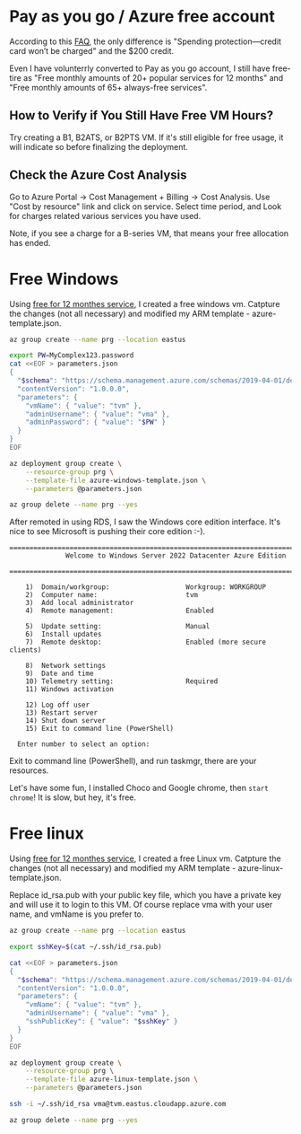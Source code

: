 
# Pay as you go / Azure free account

According to this [FAQ](https://azure.microsoft.com/en-us/pricing/purchase-options/azure-account?icid=azurefaq), the only difference is "Spending protection—credit card won’t be charged" and the $200 credit. 

Even I have volunterrly converted to Pay as you go account, I still have free-tire as "Free monthly amounts of 20+ popular services for 12 months" and "Free monthly amounts of 65+ always-free services".

## How to Verify if You Still Have Free VM Hours?
Try creating a B1, B2ATS, or B2PTS VM.
If it's still eligible for free usage, it will indicate so before finalizing the deployment.

##  Check the Azure Cost Analysis 

Go to Azure Portal → Cost Management + Billing → Cost Analysis.
Use "Cost by resource" link and click on service. Select time period, and Look for charges related various services you have used.

Note, if you see a charge for a B-series VM, that means your free allocation has ended.

# Free Windows 
Using [free for 12 monthes service](https://portal.azure.com/#view/Microsoft_Azure_Billing/FreeServicesBlade), I created a free windows vm. 
Catpture the changes (not all necessary) and modified my ARM template - azure-template.json. 
```bash
az group create --name prg --location eastus

export PW=MyComplex123.password
cat <<EOF > parameters.json
{
  "$schema": "https://schema.management.azure.com/schemas/2019-04-01/deploymentParameters.json#",
  "contentVersion": "1.0.0.0",
  "parameters": {
    "vmName": { "value": "tvm" },
    "adminUsername": { "value": "vma" },
    "adminPassword": { "value": "$PW" }
  }
}
EOF

az deployment group create \
    --resource-group prg \
    --template-file azure-windows-template.json \
    --parameters @parameters.json

az group delete --name prg --yes
```
After remoted in using RDS, I saw the Windows core edition interface. It's nice to see Microsoft is pushing their core edition :-). 
```
================================================================================
              Welcome to Windows Server 2022 Datacenter Azure Edition
  ================================================================================

    1)  Domain/workgroup:                   Workgroup: WORKGROUP
    2)  Computer name:                      tvm
    3)  Add local administrator
    4)  Remote management:                  Enabled

    5)  Update setting:                     Manual
    6)  Install updates
    7)  Remote desktop:                     Enabled (more secure clients)

    8)  Network settings
    9)  Date and time
    10) Telemetry setting:                  Required
    11) Windows activation

    12) Log off user
    13) Restart server
    14) Shut down server
    15) Exit to command line (PowerShell)

  Enter number to select an option:
```
Exit to command line (PowerShell), and run taskmgr, there are your resources. 

Let's have some fun, I installed Choco and Google chrome, then ```start chrome```! It is slow, but hey, it's free. 

# Free linux
 Using [free for 12 monthes service](https://portal.azure.com/#view/Microsoft_Azure_Billing/FreeServicesBlade), I created a free Linux vm. 
Catpture the changes (not all necessary) and modified my ARM template - azure-linux-template.json. 

Replace id_rsa.pub with your public key file, which you have a private key and will use it to login to this VM. Of course replace vma with your user name, and vmName is you prefer to.

```bash
az group create --name prg --location eastus

export sshKey=$(cat ~/.ssh/id_rsa.pub)

cat <<EOF > parameters.json
{
  "$schema": "https://schema.management.azure.com/schemas/2019-04-01/deploymentParameters.json#",
  "contentVersion": "1.0.0.0",
  "parameters": {
    "vmName": { "value": "tvm" },
    "adminUsername": { "value": "vma" },
    "sshPublicKey": { "value": "$sshKey" }
  }
}
EOF

az deployment group create \
    --resource-group prg \
    --template-file azure-linux-template.json \
    --parameters @parameters.json

ssh -i ~/.ssh/id_rsa vma@tvm.eastus.cloudapp.azure.com

az group delete --name prg --yes
```